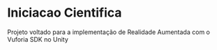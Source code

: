 # Iniciacao Cientifica
Projeto voltado para a implementação de Realidade Aumentada com o Vuforia SDK no Unity
